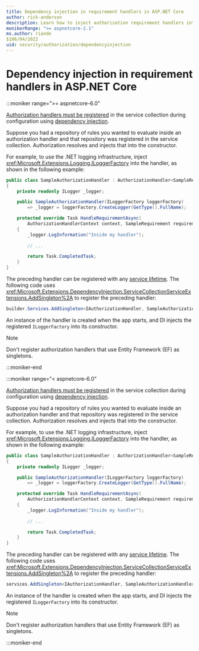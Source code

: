 ```yaml
---
title: Dependency injection in requirement handlers in ASP.NET Core
author: rick-anderson
description: Learn how to inject authorization requirement handlers into an ASP.NET Core app using dependency injection.
monikerRange: ">= aspnetcore-2.1"
ms.author: riande
$106/04/2022
uid: security/authorization/dependencyinjection
---
```

# Dependency injection in requirement handlers in ASP.NET Core

:::moniker range=">= aspnetcore-6.0"

[Authorization handlers must be registered](xref:security/authorization/policies#security-authorization-policies-based-handler-registration) in the service collection during configuration using [dependency injection](xref:fundamentals/dependency-injection).

Suppose you had a repository of rules you wanted to evaluate inside an authorization handler and that repository was registered in the service collection. Authorization resolves and injects that into the constructor.

For example, to use the .NET logging infrastructure, inject <xref:Microsoft.Extensions.Logging.ILoggerFactory> into the handler, as shown in the following example:

```csharp
public class SampleAuthorizationHandler : AuthorizationHandler<SampleRequirement>
{
    private readonly ILogger _logger;

    public SampleAuthorizationHandler(ILoggerFactory loggerFactory)
        => _logger = loggerFactory.CreateLogger(GetType().FullName);

    protected override Task HandleRequirementAsync(
        AuthorizationHandlerContext context, SampleRequirement requirement)
    {
        _logger.LogInformation("Inside my handler");
        
        // ...

        return Task.CompletedTask;
    }
}
```

The preceding handler can be registered with any [service lifetime](/dotnet/core/extensions/dependency-injection#service-lifetimes). The following code uses <xref:Microsoft.Extensions.DependencyInjection.ServiceCollectionServiceExtensions.AddSingleton%2A> to register the preceding handler:

```csharp
builder.Services.AddSingleton<IAuthorizationHandler, SampleAuthorizationHandler>();
```

An instance of the handler is created when the app starts, and DI injects the registered `ILoggerFactory` into its constructor.

> [!NOTE]
> Don't register authorization handlers that use Entity Framework (EF) as singletons.

:::moniker-end

:::moniker range="< aspnetcore-6.0"

[Authorization handlers must be registered](xref:security/authorization/policies#security-authorization-policies-based-handler-registration) in the service collection during configuration using [dependency injection](xref:fundamentals/dependency-injection).

Suppose you had a repository of rules you wanted to evaluate inside an authorization handler and that repository was registered in the service collection. Authorization resolves and injects that into the constructor.

For example, to use the .NET logging infrastructure, inject <xref:Microsoft.Extensions.Logging.ILoggerFactory> into the handler, as shown in the following example:

```csharp
public class SampleAuthorizationHandler : AuthorizationHandler<SampleRequirement>
{
    private readonly ILogger _logger;

    public SampleAuthorizationHandler(ILoggerFactory loggerFactory)
        => _logger = loggerFactory.CreateLogger(GetType().FullName);

    protected override Task HandleRequirementAsync(
        AuthorizationHandlerContext context, SampleRequirement requirement)
    {
        _logger.LogInformation("Inside my handler");
        
        // ...

        return Task.CompletedTask;
    }
}
```

The preceding handler can be registered with any [service lifetime](/dotnet/core/extensions/dependency-injection#service-lifetimes). The following code uses <xref:Microsoft.Extensions.DependencyInjection.ServiceCollectionServiceExtensions.AddSingleton%2A> to register the preceding handler:

```csharp
services.AddSingleton<IAuthorizationHandler, SampleAuthorizationHandler>();
```

An instance of the handler is created when the app starts, and DI injects the registered `ILoggerFactory` into its constructor.

> [!NOTE]
> Don't register authorization handlers that use Entity Framework (EF) as singletons.

:::moniker-end
